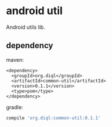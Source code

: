 # android util
Android utils lib.

## dependency
maven:
```
<dependency>
  <groupId>org.diql</groupId>
  <artifactId>common-util</artifactId>
  <version>0.1.1</version>
  <type>pom</type>
</dependency>
```

gradle:
```groovy
compile 'org.diql:common-util:0.1.1'
```
